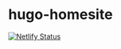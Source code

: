 # hugo-homesite
[![Netlify Status](https://api.netlify.com/api/v1/badges/22cde9be-28ee-40dd-8567-884a34598b0f/deploy-status)](https://app.netlify.com/sites/goosemoon-conga/deploys)
